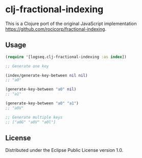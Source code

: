 # clj-fractional-indexing

This is a Clojure port of the original JavaScript implementation https://github.com/rocicorp/fractional-indexing.

## Usage

``` clojure
(require '[logseq.clj-fractional-indexing :as index])

;; Generate one key

(index/generate-key-between nil nil)
;; "a0"

(generate-key-between "a0" nil)
;; "a1"

(generate-key-between "a0" "a1")
;; "a0V"

;; Generate multiple keys
;; ["a0G" "a0V" "a0l"]
```

## License
Distributed under the Eclipse Public License version 1.0.
